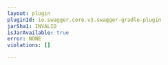 ```yaml
---
layout: plugin
pluginId: io.swagger.core.v3.swagger-gradle-plugin
jarSha1: INVALID
isJarAvailable: true
error: NONE
violations: []

---
```

